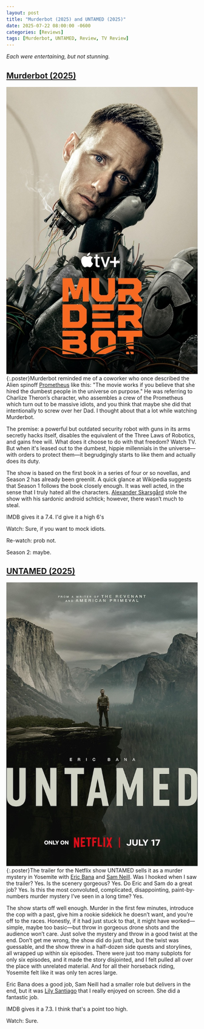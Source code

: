 ```yaml
---
layout: post
title: "Murderbot (2025) and UNTAMED (2025)"
date: 2025-07-22 08:00:00 -0600
categories: [Reviews]
tags: [Murderbot, UNTAMED, Review, TV Review]
---
```


*Each were entertaining, but not stunning.*

## [Murderbot (2025)](https://www.imdb.com/title/tt30444310/)

![Murderbot (2025) Poster](/assets/2025/07/murderbot.jpg){:.poster}Murderbot reminded me of a coworker who once described the Alien spinoff [Prometheus](https://www.imdb.com/title/tt1446714/) like this: "The movie works if you believe that she hired the dumbest people in the universe on purpose." He was referring to Charlize Theron’s character, who assembles a crew of the Prometheus which turn out to be massive idiots, and you think that maybe she did that intentionally to screw over her Dad. I thought about that a lot while watching Murderbot.

The premise: a powerful but outdated security robot with guns in its arms secretly hacks itself, disables the equivalent of the Three Laws of Robotics, and gains free will. What does it choose to do with that freedom? Watch TV. But when it's leased out to the dumbest, hippie millennials in the universe—with orders to protect them—it begrudgingly starts to like them and actually does its duty.

The show is based on the first book in a series of four or so novellas, and Season 2 has already been greenlit. A quick glance at Wikipedia suggests that Season 1 follows the book closely enough. It was well acted, in the sense that I truly hated all the characters. [Alexander Skarsgård](https://www.imdb.com/name/nm0002907/) stole the show with his sardonic android schtick; however, there wasn’t much to steal.

IMDB gives it a 7.4. I'd give it a high 6's

Watch: Sure, if you want to mock idiots.

Re-watch: prob not.

Season 2: maybe.

## [UNTAMED (2025)](https://www.imdb.com/title/tt31710822/)

![UNTAMED (2025) Poster](/assets/2025/07/untamed.jpg){:.poster}The trailer for the Netflix show UNTAMED sells it as a murder mystery in Yosemite with [Eric Bana](https://www.imdb.com/name/nm0051509/) and [Sam Neill](https://www.imdb.com/name/nm0000554/). Was I hooked when I saw the trailer? Yes. Is the scenery gorgeous? Yes. Do Eric and Sam do a great job? Yes. Is this the most convoluted, complicated, disappointing, paint-by-numbers murder mystery I’ve seen in a long time? Yes.

The show starts off well enough. Murder in the first few minutes, introduce the cop with a past, give him a rookie sidekick he doesn’t want, and you’re off to the races. Honestly, if it had just stuck to that, it might have worked—simple, maybe too basic—but throw in gorgeous drone shots and the audience won’t care. Just solve the mystery and throw in a good twist at the end. Don’t get me wrong, the show did do just that, but the twist was guessable, and the show threw in a half-dozen side quests and storylines, all wrapped up within six episodes. There were just too many subplots for only six episodes, and it made the story disjointed, and I felt pulled all over the place with unrelated material. And for all their horseback riding, Yosemite felt like it was only ten acres large.

Eric Bana does a good job, Sam Neill had a smaller role but delivers in the end, but it was [Lily Santiago](https://www.imdb.com/name/nm2062731/) that I really enjoyed on screen. She did a fantastic job.

IMDB gives it a 7.3. I think that's a point too high.

Watch: Sure.
